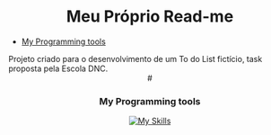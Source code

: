 <h1 align="center">Meu Próprio Read-me</h1>
<ul>
  <a href="#<h3>My Programming tools</h3>"><li>My Programming tools</li></a>  
</ul>
Projeto criado para o desenvolvimento de um To do List fictício, task proposta pela Escola DNC.
<div align="center">
#<h3>My Programming tools</h3>
    
  [![My Skills](https://skillicons.dev/icons?i=html,css,js,c,java,postgres,postman,git,github,vscode)](https://skillicons.dev)
  
</div>


